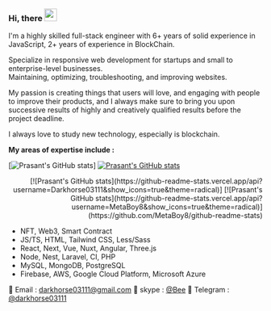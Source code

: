 ### Hi, there <img src="https://media.giphy.com/media/hvRJCLFzcasrR4ia7z/giphy.gif" width="25px">

I'm a highly skilled full-stack engineer with 6+ years of solid experience in JavaScript, 2+ years of experience in BlockChain.

Specialize in responsive web development for startups and small to enterprise-level businesses.<br/>
Maintaining, optimizing, troubleshooting, and improving websites.

My passion is creating things that users will love, and engaging with people to improve their products, and I always make sure to bring you upon successive results of highly and creatively qualified results before the project deadline.

I always love to study new technology, especially is blockchain.

**My areas of expertise include :** 

[![Prasant's GitHub stats](https://github-readme-stats.vercel.app/api?username=Darkhorse03111&show_icons=true&theme=radical)]
  [![Prasant's GitHub stats](https://github-readme-stats.vercel.app/api?username=MetaBoy8&show_icons=true&theme=radical)](https://github.com/MetaBoy8/github-readme-stats)
  
<div align="right">
  [![Prasant's GitHub stats](https://github-readme-stats.vercel.app/api?username=Darkhorse03111&show_icons=true&theme=radical)]
  [![Prasant's GitHub stats](https://github-readme-stats.vercel.app/api?username=MetaBoy8&show_icons=true&theme=radical)](https://github.com/MetaBoy8/github-readme-stats)
</div>

- NFT, Web3, Smart Contract
- JS/TS, HTML, Tailwind CSS, Less/Sass
- React, Next, Vue, Nuxt, Angular, Three.js
- Node, Nest, Laravel, CI, PHP
- MySQL, MongoDB, PostgreSQL
- Firebase, AWS, Google Cloud Platform, Microsoft Azure


📝 Email : darkhorse03111@gmail.com
💬 skype : [@Bee](https://join.skype.com/invite/g5flNuJT9hNM) 
💬 Telegram : [@darkhorse03111](https://t.me/darkhorse03111)
